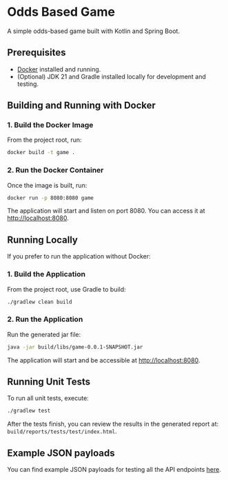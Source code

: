 # Odds Based Game

A simple odds-based game built with Kotlin and Spring Boot.

## Prerequisites

- [Docker](https://docs.docker.com/get-docker/) installed and running.
- (Optional) JDK 21 and Gradle installed locally for development and testing.

## Building and Running with Docker

### 1. Build the Docker Image

From the project root, run:

```bash
docker build -t game .
```

### 2. Run the Docker Container

Once the image is built, run:

```bash
docker run -p 8080:8080 game
```

The application will start and listen on port 8080. You can access it at [http://localhost:8080](http://localhost:8080).

## Running Locally

If you prefer to run the application without Docker:

### 1. Build the Application

From the project root, use Gradle to build:

```bash
./gradlew clean build
```

### 2. Run the Application

Run the generated jar file:

```bash
java -jar build/libs/game-0.0.1-SNAPSHOT.jar
```

The application will start and be accessible at [http://localhost:8080](http://localhost:8080).

## Running Unit Tests

To run all unit tests, execute:

```bash
./gradlew test
```

After the tests finish, you can review the results in the generated report at:
`build/reports/tests/test/index.html`.


## Example JSON payloads

You can find example JSON payloads for testing all the API endpoints [here](SAMPLE_JSON_PAYLOADS.md).
